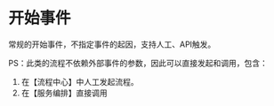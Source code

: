 # 开始事件

常规的开始事件，不指定事件的起因，支持人工、API触发。

PS：此类的流程不依赖外部事件的参数，因此可以直接发起和调用，包含：
1. 在【流程中心】中人工发起流程。
2. 在【服务编排】直接调用



